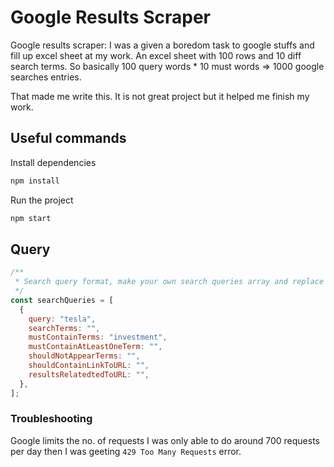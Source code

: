 # Google Results Scraper

Google results scraper: I was a given a boredom task to google stuffs and fill up excel sheet at my work. An excel sheet with 100 rows and 10 diff search terms. So basically 100 query words \* 10 must words => 1000 google searches entries.

That made me write this. It is not great project but it helped me finish my work.

## Useful commands

Install dependencies

```bash
npm install
```

Run the project

```bash
npm start
```

## Query

```javascript
/**
 * Search query format, make your own search queries array and replace this variable at line 15.
 */
const searchQueries = [
  {
    query: "tesla",
    searchTerms: "",
    mustContainTerms: "investment",
    mustContainAtLeastOneTerm: "",
    shouldNotAppearTerms: "",
    shouldContainLinkToURL: "",
    resultsRelatedtedToURL: "",
  },
];
```

### Troubleshooting

Google limits the no. of requests I was only able to do around 700 requests per day then I was geeting `429 Too Many Requests` error.
